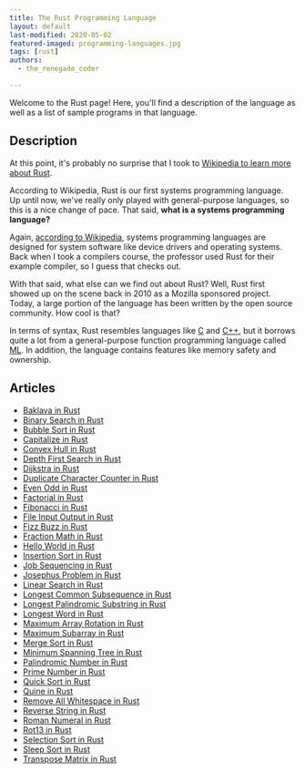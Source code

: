 ```yaml
---
title: The Rust Programming Language
layout: default
last-modified: 2020-05-02
featured-imaged: programming-languages.jpg
tags: [rust]
authors:
  - the_renegade_coder

---
```


Welcome to the Rust page! Here, you'll find a description of the language as well as a list of sample programs in that language.

## Description

At this point, it's probably no surprise that I took to [Wikipedia to learn more about Rust][1].

According to Wikipedia, Rust is our first systems programming language. Up until now, we've really only played with general-purpose languages, so this is a nice change of pace. That said, __what is a systems programming language?__

Again, [according to Wikipedia][2], systems programming languages are designed for system software like device drivers and operating systems. Back when I took a compilers course, the professor used Rust for their example compiler, so I guess that checks out.

With that said, what else can we find out about Rust? Well, Rust first showed up on the scene back in 2010 as a Mozilla sponsored project. Today, a large portion of the language has been written by the open source community. How cool is that?

In terms of syntax, Rust resembles languages like [C][3] and [C++][4], but it borrows quite a lot from a general-purpose function programming language called [ML][5]. In addition, the language contains features like memory safety and ownership.

[1]: https://en.wikipedia.org/wiki/Rust_(programming_language)
[2]: https://en.wikipedia.org/wiki/System_programming_language
[3]: https://en.wikipedia.org/wiki/C_(programming_language)
[4]: https://en.wikipedia.org/wiki/C%2B%2B
[5]: https://en.wikipedia.org/wiki/ML_(programming_language)


## Articles

- [Baklava in Rust](https://rzuckerm.github.io/sample-programs-website-copy/projects/baklava/rust)
- [Binary Search in Rust](https://rzuckerm.github.io/sample-programs-website-copy/projects/binary-search/rust)
- [Bubble Sort in Rust](https://rzuckerm.github.io/sample-programs-website-copy/projects/bubble-sort/rust)
- [Capitalize in Rust](https://rzuckerm.github.io/sample-programs-website-copy/projects/capitalize/rust)
- [Convex Hull in Rust](https://rzuckerm.github.io/sample-programs-website-copy/projects/convex-hull/rust)
- [Depth First Search in Rust](https://rzuckerm.github.io/sample-programs-website-copy/projects/depth-first-search/rust)
- [Dijkstra in Rust](https://rzuckerm.github.io/sample-programs-website-copy/projects/dijkstra/rust)
- [Duplicate Character Counter in Rust](https://rzuckerm.github.io/sample-programs-website-copy/projects/duplicate-character-counter/rust)
- [Even Odd in Rust](https://rzuckerm.github.io/sample-programs-website-copy/projects/even-odd/rust)
- [Factorial in Rust](https://rzuckerm.github.io/sample-programs-website-copy/projects/factorial/rust)
- [Fibonacci in Rust](https://rzuckerm.github.io/sample-programs-website-copy/projects/fibonacci/rust)
- [File Input Output in Rust](https://rzuckerm.github.io/sample-programs-website-copy/projects/file-input-output/rust)
- [Fizz Buzz in Rust](https://rzuckerm.github.io/sample-programs-website-copy/projects/fizz-buzz/rust)
- [Fraction Math in Rust](https://rzuckerm.github.io/sample-programs-website-copy/projects/fraction-math/rust)
- [Hello World in Rust](https://rzuckerm.github.io/sample-programs-website-copy/projects/hello-world/rust)
- [Insertion Sort in Rust](https://rzuckerm.github.io/sample-programs-website-copy/projects/insertion-sort/rust)
- [Job Sequencing in Rust](https://rzuckerm.github.io/sample-programs-website-copy/projects/job-sequencing/rust)
- [Josephus Problem in Rust](https://rzuckerm.github.io/sample-programs-website-copy/projects/josephus-problem/rust)
- [Linear Search in Rust](https://rzuckerm.github.io/sample-programs-website-copy/projects/linear-search/rust)
- [Longest Common Subsequence in Rust](https://rzuckerm.github.io/sample-programs-website-copy/projects/longest-common-subsequence/rust)
- [Longest Palindromic Substring in Rust](https://rzuckerm.github.io/sample-programs-website-copy/projects/longest-palindromic-substring/rust)
- [Longest Word in Rust](https://rzuckerm.github.io/sample-programs-website-copy/projects/longest-word/rust)
- [Maximum Array Rotation in Rust](https://rzuckerm.github.io/sample-programs-website-copy/projects/maximum-array-rotation/rust)
- [Maximum Subarray in Rust](https://rzuckerm.github.io/sample-programs-website-copy/projects/maximum-subarray/rust)
- [Merge Sort in Rust](https://rzuckerm.github.io/sample-programs-website-copy/projects/merge-sort/rust)
- [Minimum Spanning Tree in Rust](https://rzuckerm.github.io/sample-programs-website-copy/projects/minimum-spanning-tree/rust)
- [Palindromic Number in Rust](https://rzuckerm.github.io/sample-programs-website-copy/projects/palindromic-number/rust)
- [Prime Number in Rust](https://rzuckerm.github.io/sample-programs-website-copy/projects/prime-number/rust)
- [Quick Sort in Rust](https://rzuckerm.github.io/sample-programs-website-copy/projects/quick-sort/rust)
- [Quine in Rust](https://rzuckerm.github.io/sample-programs-website-copy/projects/quine/rust)
- [Remove All Whitespace in Rust](https://rzuckerm.github.io/sample-programs-website-copy/projects/remove-all-whitespace/rust)
- [Reverse String in Rust](https://rzuckerm.github.io/sample-programs-website-copy/projects/reverse-string/rust)
- [Roman Numeral in Rust](https://rzuckerm.github.io/sample-programs-website-copy/projects/roman-numeral/rust)
- [Rot13 in Rust](https://rzuckerm.github.io/sample-programs-website-copy/projects/rot13/rust)
- [Selection Sort in Rust](https://rzuckerm.github.io/sample-programs-website-copy/projects/selection-sort/rust)
- [Sleep Sort in Rust](https://rzuckerm.github.io/sample-programs-website-copy/projects/sleep-sort/rust)
- [Transpose Matrix in Rust](https://rzuckerm.github.io/sample-programs-website-copy/projects/transpose-matrix/rust)